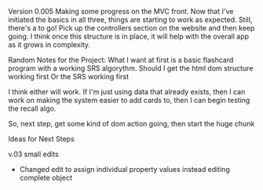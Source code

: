 Version 0.005
Making some progress on the MVC front. Now that I've initiated the basics in all three, things are starting to work as expected. Still, there's a to go! Pick up the controllers section on the website and then keep going. I think once this structure is in place, it will help with the overall app as it grows in complexity.


Random Notes for the Project:
What I want at first is a basic flashcard program with a working SRS algorythm.
Should I get the html dom structure working first
Or the SRS working first

I think either will work. If I'm just using data that already exists, then I can work on making the system easier to add cards to, then I can begin testing the recall algo.

So, next step, get some kind of dom action going, then start the huge chunk


Ideas for Next Steps


v.03 small edits
-  Changed edit to assign individual property values instead editing complete object